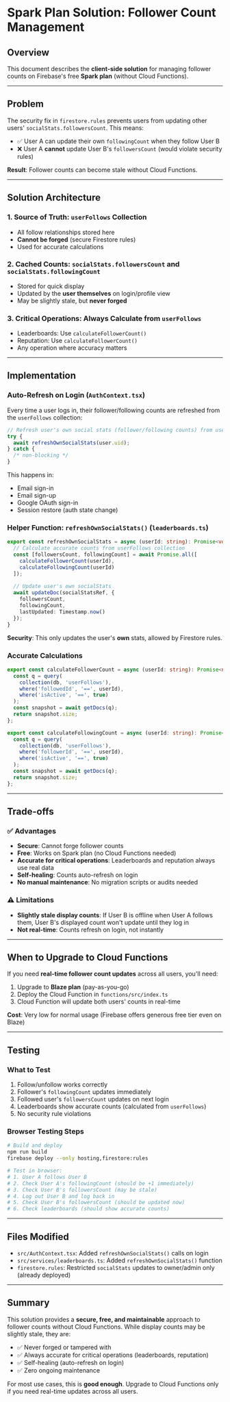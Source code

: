 # Spark Plan Solution: Follower Count Management

## Overview

This document describes the **client-side solution** for managing follower counts on Firebase's free **Spark plan** (without Cloud Functions).

---

## Problem

The security fix in `firestore.rules` prevents users from updating other users' `socialStats.followersCount`. This means:
- ✅ User A can update their own `followingCount` when they follow User B
- ❌ User A **cannot** update User B's `followersCount` (would violate security rules)

**Result**: Follower counts can become stale without Cloud Functions.

---

## Solution Architecture

### 1. **Source of Truth**: `userFollows` Collection
- All follow relationships stored here
- **Cannot be forged** (secure Firestore rules)
- Used for accurate calculations

### 2. **Cached Counts**: `socialStats.followersCount` and `socialStats.followingCount`
- Stored for quick display
- Updated by the **user themselves** on login/profile view
- May be slightly stale, but **never forged**

### 3. **Critical Operations**: Always Calculate from `userFollows`
- Leaderboards: Use `calculateFollowerCount()`
- Reputation: Use `calculateFollowerCount()`
- Any operation where accuracy matters

---

## Implementation

### Auto-Refresh on Login (`AuthContext.tsx`)
Every time a user logs in, their follower/following counts are refreshed from the `userFollows` collection:

```typescript
// Refresh user's own social stats (follower/following counts) from userFollows collection
try {
  await refreshOwnSocialStats(user.uid);
} catch {
  /* non-blocking */
}
```

This happens in:
- Email sign-in
- Email sign-up
- Google OAuth sign-in
- Session restore (auth state change)

### Helper Function: `refreshOwnSocialStats()` (`leaderboards.ts`)
```typescript
export const refreshOwnSocialStats = async (userId: string): Promise<void> => {
  // Calculate accurate counts from userFollows collection
  const [followersCount, followingCount] = await Promise.all([
    calculateFollowerCount(userId),
    calculateFollowingCount(userId)
  ]);
  
  // Update user's own socialStats
  await updateDoc(socialStatsRef, {
    followersCount,
    followingCount,
    lastUpdated: Timestamp.now()
  });
}
```

**Security**: This only updates the user's **own** stats, allowed by Firestore rules.

### Accurate Calculations
```typescript
export const calculateFollowerCount = async (userId: string): Promise<number> => {
  const q = query(
    collection(db, 'userFollows'),
    where('followedId', '==', userId),
    where('isActive', '==', true)
  );
  const snapshot = await getDocs(q);
  return snapshot.size;
};

export const calculateFollowingCount = async (userId: string): Promise<number> => {
  const q = query(
    collection(db, 'userFollows'),
    where('followerId', '==', userId),
    where('isActive', '==', true)
  );
  const snapshot = await getDocs(q);
  return snapshot.size;
};
```

---

## Trade-offs

### ✅ Advantages
- **Secure**: Cannot forge follower counts
- **Free**: Works on Spark plan (no Cloud Functions needed)
- **Accurate for critical operations**: Leaderboards and reputation always use real data
- **Self-healing**: Counts auto-refresh on login
- **No manual maintenance**: No migration scripts or audits needed

### ⚠️ Limitations
- **Slightly stale display counts**: If User B is offline when User A follows them, User B's displayed count won't update until they log in
- **Not real-time**: Counts refresh on login, not instantly

---

## When to Upgrade to Cloud Functions

If you need **real-time follower count updates** across all users, you'll need:
1. Upgrade to **Blaze plan** (pay-as-you-go)
2. Deploy the Cloud Function in `functions/src/index.ts`
3. Cloud Function will update both users' counts in real-time

**Cost**: Very low for normal usage (Firebase offers generous free tier even on Blaze)

---

## Testing

### What to Test
1. Follow/unfollow works correctly
2. Follower's `followingCount` updates immediately
3. Followed user's `followersCount` updates on next login
4. Leaderboards show accurate counts (calculated from `userFollows`)
5. No security rule violations

### Browser Testing Steps
```bash
# Build and deploy
npm run build
firebase deploy --only hosting,firestore:rules

# Test in browser:
# 1. User A follows User B
# 2. Check User A's followingCount (should be +1 immediately)
# 3. Check User B's followersCount (may be stale)
# 4. Log out User B and log back in
# 5. Check User B's followersCount (should be updated now)
# 6. Check leaderboards (should show accurate counts)
```

---

## Files Modified

- `src/AuthContext.tsx`: Added `refreshOwnSocialStats()` calls on login
- `src/services/leaderboards.ts`: Added `refreshOwnSocialStats()` function
- `firestore.rules`: Restricted `socialStats` updates to owner/admin only (already deployed)

---

## Summary

This solution provides a **secure, free, and maintainable** approach to follower counts without Cloud Functions. While display counts may be slightly stale, they are:
- ✅ Never forged or tampered with
- ✅ Always accurate for critical operations (leaderboards, reputation)
- ✅ Self-healing (auto-refresh on login)
- ✅ Zero ongoing maintenance

For most use cases, this is **good enough**. Upgrade to Cloud Functions only if you need real-time updates across all users.
